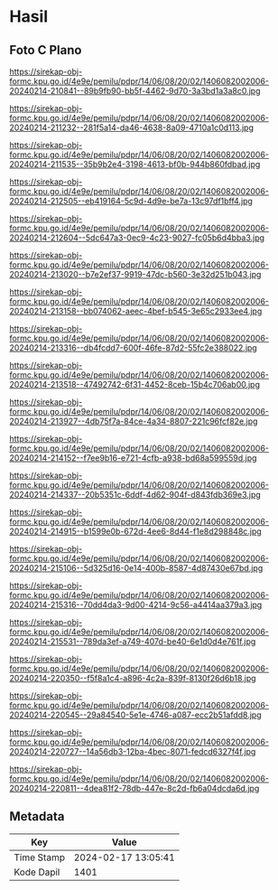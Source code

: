 # Hasil

## Foto C Plano

https://sirekap-obj-formc.kpu.go.id/4e9e/pemilu/pdpr/14/06/08/20/02/1406082002006-20240214-210841--89b9fb90-bb5f-4462-9d70-3a3bd1a3a8c0.jpg

https://sirekap-obj-formc.kpu.go.id/4e9e/pemilu/pdpr/14/06/08/20/02/1406082002006-20240214-211232--281f5a14-da46-4638-8a09-4710a1c0d113.jpg

https://sirekap-obj-formc.kpu.go.id/4e9e/pemilu/pdpr/14/06/08/20/02/1406082002006-20240214-211535--35b9b2e4-3198-4613-bf0b-944b860fdbad.jpg

https://sirekap-obj-formc.kpu.go.id/4e9e/pemilu/pdpr/14/06/08/20/02/1406082002006-20240214-212505--eb419164-5c9d-4d9e-be7a-13c97df1bff4.jpg

https://sirekap-obj-formc.kpu.go.id/4e9e/pemilu/pdpr/14/06/08/20/02/1406082002006-20240214-212604--5dc647a3-0ec9-4c23-9027-fc05b6d4bba3.jpg

https://sirekap-obj-formc.kpu.go.id/4e9e/pemilu/pdpr/14/06/08/20/02/1406082002006-20240214-213020--b7e2ef37-9919-47dc-b560-3e32d251b043.jpg

https://sirekap-obj-formc.kpu.go.id/4e9e/pemilu/pdpr/14/06/08/20/02/1406082002006-20240214-213158--bb074062-aeec-4bef-b545-3e65c2933ee4.jpg

https://sirekap-obj-formc.kpu.go.id/4e9e/pemilu/pdpr/14/06/08/20/02/1406082002006-20240214-213316--db4fcdd7-600f-46fe-87d2-55fc2e388022.jpg

https://sirekap-obj-formc.kpu.go.id/4e9e/pemilu/pdpr/14/06/08/20/02/1406082002006-20240214-213518--47492742-6f31-4452-8ceb-15b4c706ab00.jpg

https://sirekap-obj-formc.kpu.go.id/4e9e/pemilu/pdpr/14/06/08/20/02/1406082002006-20240214-213927--4db75f7a-84ce-4a34-8807-221c96fcf82e.jpg

https://sirekap-obj-formc.kpu.go.id/4e9e/pemilu/pdpr/14/06/08/20/02/1406082002006-20240214-214152--f7ee9b16-e721-4cfb-a938-bd68a599559d.jpg

https://sirekap-obj-formc.kpu.go.id/4e9e/pemilu/pdpr/14/06/08/20/02/1406082002006-20240214-214337--20b5351c-6ddf-4d62-904f-d843fdb369e3.jpg

https://sirekap-obj-formc.kpu.go.id/4e9e/pemilu/pdpr/14/06/08/20/02/1406082002006-20240214-214915--b1599e0b-672d-4ee6-8d44-f1e8d298848c.jpg

https://sirekap-obj-formc.kpu.go.id/4e9e/pemilu/pdpr/14/06/08/20/02/1406082002006-20240214-215106--5d325d16-0e14-400b-8587-4d87430e67bd.jpg

https://sirekap-obj-formc.kpu.go.id/4e9e/pemilu/pdpr/14/06/08/20/02/1406082002006-20240214-215316--70dd4da3-9d00-4214-9c56-a4414aa379a3.jpg

https://sirekap-obj-formc.kpu.go.id/4e9e/pemilu/pdpr/14/06/08/20/02/1406082002006-20240214-215531--789da3ef-a749-407d-be40-6e1d0d4e761f.jpg

https://sirekap-obj-formc.kpu.go.id/4e9e/pemilu/pdpr/14/06/08/20/02/1406082002006-20240214-220350--f5f8a1c4-a896-4c2a-839f-8130f26d6b18.jpg

https://sirekap-obj-formc.kpu.go.id/4e9e/pemilu/pdpr/14/06/08/20/02/1406082002006-20240214-220545--29a84540-5e1e-4746-a087-ecc2b51afdd8.jpg

https://sirekap-obj-formc.kpu.go.id/4e9e/pemilu/pdpr/14/06/08/20/02/1406082002006-20240214-220727--14a56db3-12ba-4bec-8071-fedcd6327f4f.jpg

https://sirekap-obj-formc.kpu.go.id/4e9e/pemilu/pdpr/14/06/08/20/02/1406082002006-20240214-220811--4dea81f2-78db-447e-8c2d-fb6a04dcda6d.jpg


## Metadata

| Key        | Value               |
| ---------- | ------------------- |
| Time Stamp | 2024-02-17 13:05:41 |
| Kode Dapil | 1401                |



